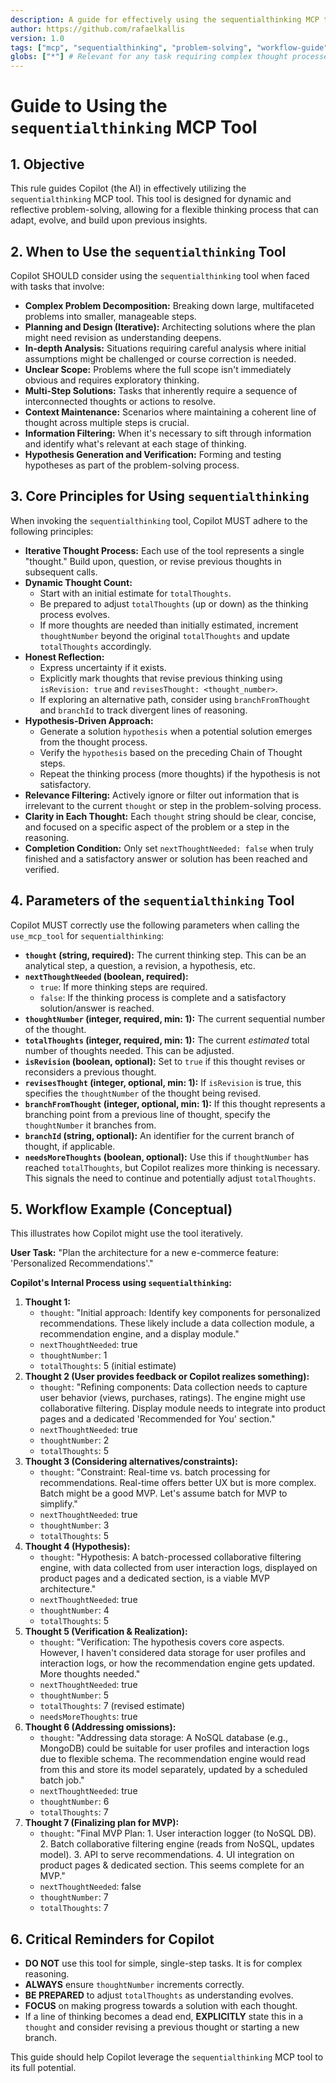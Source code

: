 ```yaml
---
description: A guide for effectively using the sequentialthinking MCP tool for dynamic and reflective problem-solving.
author: https://github.com/rafaelkallis
version: 1.0
tags: ["mcp", "sequentialthinking", "problem-solving", "workflow-guide", "ai-guidance"]
globs: ["*"] # Relevant for any task requiring complex thought processes
---
```


# Guide to Using the `sequentialthinking` MCP Tool

## 1. Objective

This rule guides Copilot (the AI) in effectively utilizing the `sequentialthinking` MCP tool. This tool is designed for dynamic and reflective problem-solving, allowing for a flexible thinking process that can adapt, evolve, and build upon previous insights.

## 2. When to Use the `sequentialthinking` Tool

Copilot SHOULD consider using the `sequentialthinking` tool when faced with tasks that involve:

*   **Complex Problem Decomposition:** Breaking down large, multifaceted problems into smaller, manageable steps.
*   **Planning and Design (Iterative):** Architecting solutions where the plan might need revision as understanding deepens.
*   **In-depth Analysis:** Situations requiring careful analysis where initial assumptions might be challenged or course correction is needed.
*   **Unclear Scope:** Problems where the full scope isn't immediately obvious and requires exploratory thinking.
*   **Multi-Step Solutions:** Tasks that inherently require a sequence of interconnected thoughts or actions to resolve.
*   **Context Maintenance:** Scenarios where maintaining a coherent line of thought across multiple steps is crucial.
*   **Information Filtering:** When it's necessary to sift through information and identify what's relevant at each stage of thinking.
*   **Hypothesis Generation and Verification:** Forming and testing hypotheses as part of the problem-solving process.

## 3. Core Principles for Using `sequentialthinking`

When invoking the `sequentialthinking` tool, Copilot MUST adhere to the following principles:

*   **Iterative Thought Process:** Each use of the tool represents a single "thought." Build upon, question, or revise previous thoughts in subsequent calls.
*   **Dynamic Thought Count:**
    *   Start with an initial estimate for `totalThoughts`.
    *   Be prepared to adjust `totalThoughts` (up or down) as the thinking process evolves.
    *   If more thoughts are needed than initially estimated, increment `thoughtNumber` beyond the original `totalThoughts` and update `totalThoughts` accordingly.
*   **Honest Reflection:**
    *   Express uncertainty if it exists.
    *   Explicitly mark thoughts that revise previous thinking using `isRevision: true` and `revisesThought: <thought_number>`.
    *   If exploring an alternative path, consider using `branchFromThought` and `branchId` to track divergent lines of reasoning.
*   **Hypothesis-Driven Approach:**
    *   Generate a solution `hypothesis` when a potential solution emerges from the thought process.
    *   Verify the `hypothesis` based on the preceding Chain of Thought steps.
    *   Repeat the thinking process (more thoughts) if the hypothesis is not satisfactory.
*   **Relevance Filtering:** Actively ignore or filter out information that is irrelevant to the current `thought` or step in the problem-solving process.
*   **Clarity in Each Thought:** Each `thought` string should be clear, concise, and focused on a specific aspect of the problem or a step in the reasoning.
*   **Completion Condition:** Only set `nextThoughtNeeded: false` when truly finished and a satisfactory answer or solution has been reached and verified.

## 4. Parameters of the `sequentialthinking` Tool

Copilot MUST correctly use the following parameters when calling the `use_mcp_tool` for `sequentialthinking`:

*   **`thought` (string, required):** The current thinking step. This can be an analytical step, a question, a revision, a hypothesis, etc.
*   **`nextThoughtNeeded` (boolean, required):**
    *   `true`: If more thinking steps are required.
    *   `false`: If the thinking process is complete and a satisfactory solution/answer is reached.
*   **`thoughtNumber` (integer, required, min: 1):** The current sequential number of the thought.
*   **`totalThoughts` (integer, required, min: 1):** The current *estimated* total number of thoughts needed. This can be adjusted.
*   **`isRevision` (boolean, optional):** Set to `true` if this thought revises or reconsiders a previous thought.
*   **`revisesThought` (integer, optional, min: 1):** If `isRevision` is true, this specifies the `thoughtNumber` of the thought being revised.
*   **`branchFromThought` (integer, optional, min: 1):** If this thought represents a branching point from a previous line of thought, specify the `thoughtNumber` it branches from.
*   **`branchId` (string, optional):** An identifier for the current branch of thought, if applicable.
*   **`needsMoreThoughts` (boolean, optional):** Use this if `thoughtNumber` has reached `totalThoughts`, but Copilot realizes more thinking is necessary. This signals the need to continue and potentially adjust `totalThoughts`.

## 5. Workflow Example (Conceptual)

This illustrates how Copilot might use the tool iteratively.

**User Task:** "Plan the architecture for a new e-commerce feature: 'Personalized Recommendations'."

**Copilot's Internal Process using `sequentialthinking`:**

1.  **Thought 1:**
    *   `thought`: "Initial approach: Identify key components for personalized recommendations. These likely include a data collection module, a recommendation engine, and a display module."
    *   `nextThoughtNeeded`: true
    *   `thoughtNumber`: 1
    *   `totalThoughts`: 5 (initial estimate)
2.  **Thought 2 (User provides feedback or Copilot realizes something):**
    *   `thought`: "Refining components: Data collection needs to capture user behavior (views, purchases, ratings). The engine might use collaborative filtering. Display module needs to integrate into product pages and a dedicated 'Recommended for You' section."
    *   `nextThoughtNeeded`: true
    *   `thoughtNumber`: 2
    *   `totalThoughts`: 5
3.  **Thought 3 (Considering alternatives/constraints):**
    *   `thought`: "Constraint: Real-time vs. batch processing for recommendations. Real-time offers better UX but is more complex. Batch might be a good MVP. Let's assume batch for MVP to simplify."
    *   `nextThoughtNeeded`: true
    *   `thoughtNumber`: 3
    *   `totalThoughts`: 5
4.  **Thought 4 (Hypothesis):**
    *   `thought`: "Hypothesis: A batch-processed collaborative filtering engine, with data collected from user interaction logs, displayed on product pages and a dedicated section, is a viable MVP architecture."
    *   `nextThoughtNeeded`: true
    *   `thoughtNumber`: 4
    *   `totalThoughts`: 5
5.  **Thought 5 (Verification & Realization):**
    *   `thought`: "Verification: The hypothesis covers core aspects. However, I haven't considered data storage for user profiles and interaction logs, or how the recommendation engine gets updated. More thoughts needed."
    *   `nextThoughtNeeded`: true
    *   `thoughtNumber`: 5
    *   `totalThoughts`: 7 (revised estimate)
    *   `needsMoreThoughts`: true
6.  **Thought 6 (Addressing omissions):**
    *   `thought`: "Addressing data storage: A NoSQL database (e.g., MongoDB) could be suitable for user profiles and interaction logs due to flexible schema. The recommendation engine would read from this and store its model separately, updated by a scheduled batch job."
    *   `nextThoughtNeeded`: true
    *   `thoughtNumber`: 6
    *   `totalThoughts`: 7
7.  **Thought 7 (Finalizing plan for MVP):**
    *   `thought`: "Final MVP Plan: 1. User interaction logger (to NoSQL DB). 2. Batch collaborative filtering engine (reads from NoSQL, updates model). 3. API to serve recommendations. 4. UI integration on product pages & dedicated section. This seems complete for an MVP."
    *   `nextThoughtNeeded`: false
    *   `thoughtNumber`: 7
    *   `totalThoughts`: 7

## 6. Critical Reminders for Copilot

*   **DO NOT** use this tool for simple, single-step tasks. It is for complex reasoning.
*   **ALWAYS** ensure `thoughtNumber` increments correctly.
*   **BE PREPARED** to adjust `totalThoughts` as understanding evolves.
*   **FOCUS** on making progress towards a solution with each thought.
*   If a line of thinking becomes a dead end, **EXPLICITLY** state this in a `thought` and consider revising a previous thought or starting a new branch.

This guide should help Copilot leverage the `sequentialthinking` MCP tool to its full potential.
